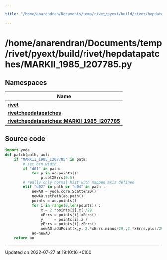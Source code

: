 ```yaml
---

title: "/home/anarendran/Documents/temp/rivet/pyext/build/rivet/hepdatapatches/MARKII_1985_I207785.py"

---
```


# /home/anarendran/Documents/temp/rivet/pyext/build/rivet/hepdatapatches/MARKII_1985_I207785.py



## Namespaces

| Name           |
| -------------- |
| **[rivet](http://example.org/namespaces/namespacerivet/)**  |
| **[rivet::hepdatapatches](http://example.org/namespaces/namespacerivet_1_1hepdatapatches/)**  |
| **[rivet::hepdatapatches::MARKII_1985_I207785](http://example.org/namespaces/namespacerivet_1_1hepdatapatches_1_1markii__1985__i207785/)**  |




## Source code

```python
import yoda
def patch(path, ao):
    if "MARKII_1985_I207785" in path:
        # set bin width
        if "d01" in path:
            for p in ao.points():
                p.setXErrs(0.5)
        # really only normal hist with mapped axis defined
        elif "d02" in path or "d04" in path :
            newAO = yoda.core.Scatter2D()
            newAO.setPath(ao.path())
            points = ao.points()
            for i in range(0,len(points)) :
                x = 2.*points[i].x()/29.
                xErrs = points[i].xErrs()
                y     = points[i].z()
                yErrs = points[i].zErrs()
                newAO.addPoint(x,y,(2.*xErrs.minus/29.,2.*xErrs.plus/29.),yErrs)
            ao=newAO
    return ao
```


-------------------------------

Updated on 2022-07-27 at 19:10:16 +0100

